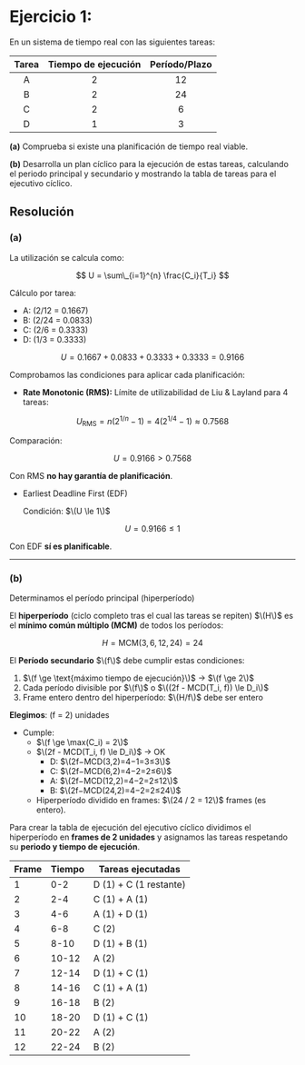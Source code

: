 # Ejercicio 1:

En un sistema de tiempo real con las siguientes tareas:

| Tarea | Tiempo de ejecución | Período/Plazo |
| :---: | :-----------------: | :-----------: |
|   A   |          2          |      12       |
|   B   |          2          |      24       |
|   C   |          2          |       6       |
|   D   |          1          |       3       |

**(a)** Comprueba si existe una planificación de tiempo real viable.

**(b)** Desarrolla un plan cíclico para la ejecución de estas tareas, calculando el periodo principal y secundario y mostrando la tabla de tareas para el ejecutivo cíclico.

## Resolución

### (a)

La utilización se calcula como:

$$
U = \sum\_{i=1}^{n} \frac{C_i}{T_i}
$$

Cálculo por tarea:

- A: \(2/12 = 0.1667\)
- B: \(2/24 = 0.0833\)
- C: \(2/6 = 0.3333\)
- D: \(1/3 = 0.3333\)

$$
U = 0.1667 + 0.0833 + 0.3333 + 0.3333 = 0.9166
$$

Comprobamos las condiciones para aplicar cada planificación:

- **Rate Monotonic (RMS):** Límite de utilizabilidad de Liu & Layland para 4 tareas:

$$
U_\text{RMS} = n(2^{1/n}-1) = 4(2^{1/4}-1) \approx 0.7568
$$

  Comparación:

$$
U = 0.9166 > 0.7568
$$

  Con RMS **no hay garantía de planificación**.

- Earliest Deadline First (EDF)

  Condición: $\(U \le 1\)$

$$
U = 0.9166 \le 1
$$

  Con EDF **sí es planificable**.

---

### (b) 

Determinamos el período principal (hiperperíodo)

El **hiperperíodo** (ciclo completo tras el cual las tareas se repiten) $\(H\)$ es el **mínimo común múltiplo (MCM)** de todos los períodos:

$$
H = \text{MCM}(3, 6, 12, 24) = 24
$$

El **Período secundario** $\(f\)$ debe cumplir estas condiciones:

1. $\(f \ge \text{máximo tiempo de ejecución}\)$ → $\(f \ge 2\)$
2. Cada período divisible por $\(f\)$ o $\((2f - MCD(T_i, f)) \le D_i\)$
3. Frame entero dentro del hiperperíodo: $\(H/f\)$ debe ser entero

**Elegimos**: \(f = 2\) unidades

- Cumple:
  - $\(f \ge \max(C_i) = 2\)$
  - $\(2f - MCD(T_i, f) \le D_i\)$ → OK
    - D: $\(2f−MCD⁡(3,2)=4−1=3≤3\)$  
    - C: $\(2f−MCD⁡(6,2)=4−2=2≤6\)$
    - A: $\(2f−MCD⁡(12,2)=4−2=2≤12\)$
    - B: $\(2f−MCD⁡(24,2)=4−2=2≤24\)$
  - Hiperperíodo dividido en frames: $\(24 / 2 = 12\)$ frames (es entero).

Para crear la tabla de ejecución del ejecutivo cíclico dividimos el hiperperíodo en **frames de 2 unidades** y asignamos las tareas respetando su **periodo y tiempo de ejecución**.

| Frame | Tiempo | Tareas ejecutadas      |
| ----- | ------ | ---------------------- |
| 1     | 0-2    | D (1) + C (1 restante) |
| 2     | 2-4    | C (1) + A (1)          |
| 3     | 4-6    | A (1) + D (1)          |
| 4     | 6-8    | C (2)                  |
| 5     | 8-10   | D (1) + B (1)          |
| 6     | 10-12  | A (2)                  |
| 7     | 12-14  | D (1) + C (1)          |
| 8     | 14-16  | C (1) + A (1)          |
| 9     | 16-18  | B (2)                  |
| 10    | 18-20  | D (1) + C (1)          |
| 11    | 20-22  | A (2)                  |
| 12    | 22-24  | B (2)                  |
